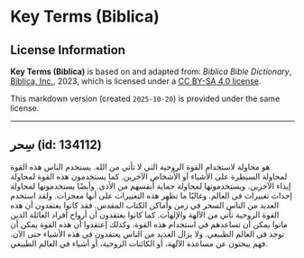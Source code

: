 # Key Terms (Biblica)

## License Information

**Key Terms (Biblica)** is based on and adapted from: _Biblica Bible Dictionary_, [Biblica, Inc.](https://www.biblica.com/), 2023, which is licensed under a [CC BY-SA 4.0 license](https://creativecommons.org/licenses/by-sa/4.0/legalcode.en).

This markdown version (created `2025-10-20`) is provided under the same license.



--------------------------------

## سِحر (id: 134112)

هو محاولة لاستخدام القوة الروحية التي لا تأتي من الله. يستخدم الناس هذه القوة لمحاولة السيطرة على الأشياء أو الأشخاص الآخرين. كما يستخدمون هذه القوة لمحاولة إيذاء الآخرين. ويستخدمونها لمحاولة حماية أنفسهم من الأذى. وأيضًا يستخدمونها لمحاولة إحداث تغييرات في العالم. وغالبًا ما تظهر هذه التغييرات على أنها معجزات. ولقد استخدم العديد من الناس السحر في زمن وأماكن الكتاب المقدس. فقد كانوا يعتقدون أن هذه القوة الروحية تأتي من الآلهة والإلهات. كما كانوا يعتقدون أن أرواح أفراد العائلة الذين ماتوا يمكن أن تساعدهم في استخدام هذه القوة. وكذلك إعتقدوا أن هذه القوة يمكن أن توجد في العالم الطبيعي. ولا يزال العديد من الناس يعتقدون في هذه الأشياء حتى الآن. فهم يبحثون عن مساعدة الآلهة، أو الكائنات الروحية، أو أشياء في العالم الطبيعي.


